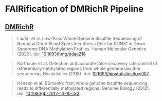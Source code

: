 # FAIRification of DMRichR Pipeline

## [DMRichR](https://github.com/ben-laufer/DMRichR)

> Laufer et al. Low-Pass Whole Genome Bisulfite Sequencing of Neonatal Dried Blood Spots Identifies a Role for RUNX1 in Down Syndrome DNA Methylation Profiles. Human Molecular Genetics (2020). doi: [10.1093/hmg/ddaa218](https://doi.org/10.1093/hmg/ddaa218)

> Korthauer et al. Detection and accurate false discovery rate control of differentially methylated regions from whole genome bisulfite sequencing. Biostatistics (2018). doi: [10.1093/biostatistics/kxy007](https://doi.org/10.1093/biostatistics/kxy007)

> Hansen et al. BSmooth: from whole genome bisulfite sequencing reads to differentially methylated regions. Genome Biology (2012). doi: [10.1186/gb-2012-13-10-r83](https://doi.org/10.1186/gb-2012-13-10-r83)
